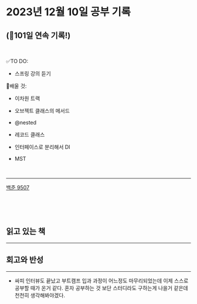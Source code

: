 # 2023년 12월 10일 공부 기록 
## (🚀101일 연속 기록!)

<br>

✅TO DO: 

- 스프링 강의 듣기

💭배울 것:

- 이차원 트랙
- 오브젝트 클래스의 메서드
- @nested
- 레코드 클래스
- 인터페이스로 분리해서 DI


- MST

<br>

---



[백준 9507](..%2F..%2F..%2FAlgorithm%2FSolvedProblem%2FDP%2F%EC%8B%A4%EB%B2%84%2F9507%2F9507.md)


<br><br><br>

## 읽고 있는 책

---





## 회고와 반성

---

- 싸피 인터뷰도 끝났고 부트캠프 입과 과정이 어느정도 마무리되었는데 이제 스스로 공부할 때가 온거 같다.
혼자 공부하는 것 보단 스터디라도 구하는게 나을거 같은데 천천히 생각해봐야겠다.